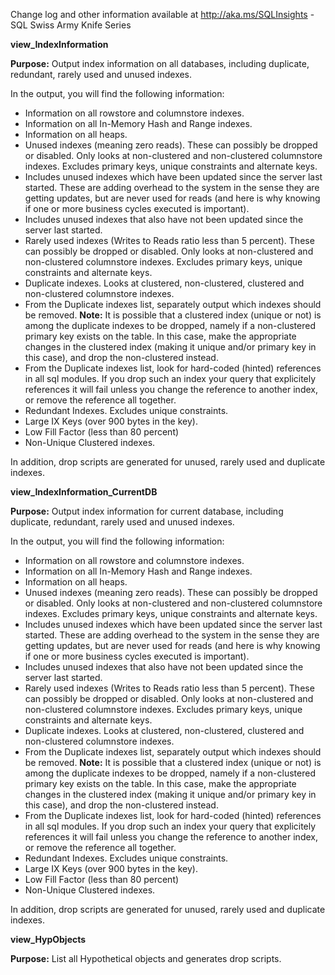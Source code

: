 Change log and other information available at http://aka.ms/SQLInsights - SQL Swiss Army Knife Series

**view_IndexInformation**

**Purpose:** Output index information on all databases, including duplicate, redundant, rarely used and unused indexes.

In the output, you will find the following information:
-  Information on all rowstore and columnstore indexes.
-  Information on all In-Memory Hash and Range indexes.
-  Information on all heaps.
-  Unused indexes (meaning zero reads). These can possibly be dropped or disabled. Only looks at non-clustered and non-clustered columnstore indexes. Excludes primary keys, unique constraints and alternate keys.
  -  Includes unused indexes which have been updated since the server last started. These are adding overhead to the system in the sense they are getting updates, but are never used for reads (and here is why knowing if one or more business cycles executed is important).
  -  Includes unused indexes that also have not been updated since the server last started.
-  Rarely used indexes (Writes to Reads ratio less than 5 percent). These can possibly be dropped or disabled. Only looks at non-clustered and non-clustered columnstore indexes. Excludes primary keys, unique constraints and alternate keys.
-  Duplicate indexes. Looks at clustered, non-clustered, clustered and non-clustered columnstore indexes.
  -  From the Duplicate indexes list, separately output which indexes should be removed. 
     **Note:** It is possible that a clustered index (unique or not) is among the duplicate indexes to be dropped, namely if a non-clustered primary key exists on the table. In this case, make the appropriate changes in the clustered index (making it unique and/or primary key in this case), and drop the non-clustered instead.
  -  From the Duplicate indexes list, look for hard-coded (hinted) references in all sql modules. If you drop such an index your query that explicitely references it will fail unless you change the reference to another index, or remove the reference all together.
-  Redundant Indexes. Excludes unique constraints.
-  Large IX Keys (over 900 bytes in the key).
-  Low Fill Factor (less than 80 percent)
-  Non-Unique Clustered indexes.

In addition, drop scripts are generated for unused, rarely used and duplicate indexes.

**view_IndexInformation_CurrentDB**

**Purpose:** Output index information for current database, including duplicate, redundant, rarely used and unused indexes.

In the output, you will find the following information:
-  Information on all rowstore and columnstore indexes.
-  Information on all In-Memory Hash and Range indexes.
-  Information on all heaps.
-  Unused indexes (meaning zero reads). These can possibly be dropped or disabled. Only looks at non-clustered and non-clustered columnstore indexes. Excludes primary keys, unique constraints and alternate keys.
  -  Includes unused indexes which have been updated since the server last started. These are adding overhead to the system in the sense they are getting updates, but are never used for reads (and here is why knowing if one or more business cycles executed is important).
  -  Includes unused indexes that also have not been updated since the server last started.
-  Rarely used indexes (Writes to Reads ratio less than 5 percent). These can possibly be dropped or disabled. Only looks at non-clustered and non-clustered columnstore indexes. Excludes primary keys, unique constraints and alternate keys.
-  Duplicate indexes. Looks at clustered, non-clustered, clustered and non-clustered columnstore indexes.
  -  From the Duplicate indexes list, separately output which indexes should be removed. 
     **Note:** It is possible that a clustered index (unique or not) is among the duplicate indexes to be dropped, namely if a non-clustered primary key exists on the table. In this case, make the appropriate changes in the clustered index (making it unique and/or primary key in this case), and drop the non-clustered instead.
  -  From the Duplicate indexes list, look for hard-coded (hinted) references in all sql modules. If you drop such an index your query that explicitely references it will fail unless you change the reference to another index, or remove the reference all together.
-  Redundant Indexes. Excludes unique constraints.
-  Large IX Keys (over 900 bytes in the key).
-  Low Fill Factor (less than 80 percent)
-  Non-Unique Clustered indexes.

In addition, drop scripts are generated for unused, rarely used and duplicate indexes.

**view_HypObjects**

**Purpose:** List all Hypothetical objects and generates drop scripts.
